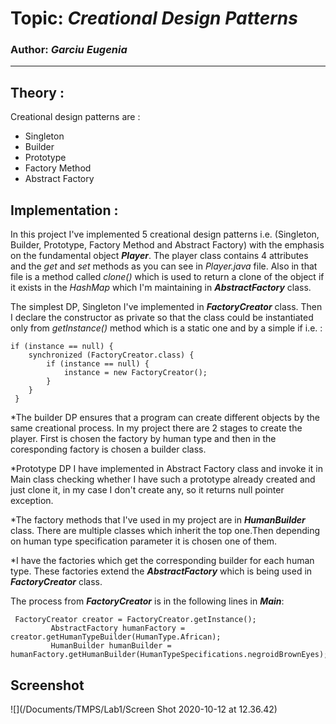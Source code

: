 # Topic: *Creational Design Patterns*
### Author: *Garciu Eugenia*
------
## Theory :
Creational design patterns are :

   * Singleton
   * Builder
   * Prototype
   * Factory Method
   * Abstract Factory
   
## Implementation :
In this project I've implemented 5 creational design patterns i.e. (Singleton, Builder, Prototype, Factory Method and Abstract Factory) with the emphasis on the fundamental object _**Player**_. The player class contains 4 attributes and the *get* and *set* methods as you can see in *Player.java* file. Also in that file is a method called *clone()* which is used to return a clone of the object if it exists in the *HashMap* which I'm maintaining in _**AbstractFactory**_ class.

The simplest DP, Singleton I've implemented in _**FactoryCreator**_ class. Then I declare the constructor as private so that the class could be instantiated only from _getInstance()_ method which is a static one and by a simple if i.e. : 
~~~
if (instance == null) {
    synchronized (FactoryCreator.class) {
        if (instance == null) {
            instance = new FactoryCreator();
        }
    }
 }
 ~~~
*The builder DP ensures that a program can create different objects by the same creational process. In my project there are 2 stages to create the player. First is chosen the factory by human type and then in the coresponding factory is chosen a builder class. 

*Prototype DP I have implemented in Abstract Factory class and invoke it in Main class checking whether I have such a prototype already created and just clone it, in my case I don't create any, so it returns null pointer exception.

*The factory methods that I've used in my project are in _**HumanBuilder**_ class. There are multiple classes which inherit the top one.Then depending on human type specification parameter it is chosen one of them.

*I have the factories which get the corresponding builder for each human type. These factories extend the _**AbstractFactory**_ which is being used in _**FactoryCreator**_ class. 

The process from _**FactoryCreator**_ is in the following lines in _**Main**_:
~~~
 FactoryCreator creator = FactoryCreator.getInstance();
         AbstractFactory humanFactory = creator.getHumanTypeBuilder(HumanType.African);
         HumanBuilder humanBuilder = humanFactory.getHumanBuilder(HumanTypeSpecifications.negroidBrownEyes);
~~~

## Screenshot
![](/Documents/TMPS/Lab1/Screen Shot 2020-10-12 at 12.36.42)
